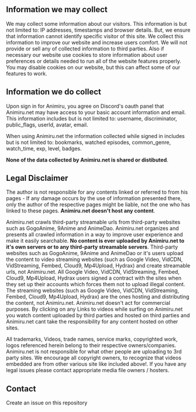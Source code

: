 ## Information we may collect

We may collect some information about our visitors. This information is but not limited to: IP addresses, timestamps and browser details. But, we ensure that information cannot identify specific visitor of this site. We collect this information to improve our website and increase users comfort. We will not provide or sell any of collected information to third parties. Also if necessary our website use cookies to store information about user preferences or details needed to run all of the website features properly. You may disable cookies on our website, but this can affect some of our features to work.

## Information we do collect

Upon sign in for Animiru, you agree on Discord's oauth panel that Animiru.net may have access to your basic account information and email. This information includes but is not limited to: username, discriminator, public_flags, userId, avatar, email.

When using Animiru.net the information collected while signed in includes but is not limited to: bookmarks, watched episodes, common_genre, watch_time, exp, level, badges. 

**None of the data collected by Animiru.net is shared or distibuted**.

## Legal Disclaimer

The author is not responsible for any contents linked or referred to from his pages - If any damage occurs by the use of information presented there, only the author of the respective pages might be liable, not the one who has linked to these pages. **Animiru.net doesn't host any content**.

Animiru.net crawls third-party streamable urls from third-party websites such as GogoAnime, 9Anime and AnimeDao. Animiru.net organizes and presents all crawled information in a way to improve user experience and make it easily searchable. **No content is ever uploaded by Animiru.net to it's own servers or to any third-party streamable servers**. Third-party websites such as GogoAnime, 9Anime and AnimeDao or it's users upload the content to video streaming websites (such as Google Video, VidCDN, VidStreaming, Fembed, Cloud9, Mp4Upload, Hydrax) and create streamable urls, not Animiru.net. All Google Video, VidCDN, VidStreaming, Fembed, Cloud9, Mp4Upload, Hydrax users signed a contract with the sites when they set up their accounts which forces them not to upload illegal content. The streaming websites (such as Google Video, VidCDN, VidStreaming, Fembed, Cloud9, Mp4Upload, Hydrax) are the ones hosting and distributing the content, not Animiru.net. Animiru.net doesn't act for commercial purposes. By clicking on any Links to videos while surfing on Animiru.net you watch content uploaded by third parties and hosted on third parties and Animiru.net cant take the responsibility for any content hosted on other sites.

All trademarks, Videos, trade names, service marks, copyrighted work, logos referenced herein belong to their respective owners/companies. Animiru.net is not responsible for what other people are uploading to 3rd party sites. We encourage all copyright owners, to recognize that videos embedded are from other various site like included above!. If you have any legal issues please contact appropriate media file owners / hosters.

## Contact
Create an issue on this repository
